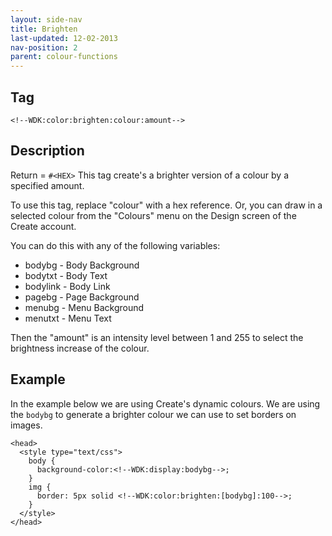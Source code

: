 ```yaml
---
layout: side-nav
title: Brighten
last-updated: 12-02-2013
nav-position: 2
parent: colour-functions
---
```


## Tag

`<!--WDK:color:brighten:colour:amount-->`

## Description

Return = `#<HEX>`
This tag create's a brighter version of a colour by a specified amount.

To use this tag, replace "colour" with a hex reference. Or, you can draw in a selected colour from the "Colours" menu on the Design screen of the Create account.

You can do this with any of the following variables:
- bodybg - Body Background
- bodytxt - Body Text
- bodylink - Body Link
- pagebg - Page Background
- menubg - Menu Background
- menutxt - Menu Text

Then the "amount" is an intensity level between 1 and 255 to select the brightness increase of the colour.

## Example

In the example below we are using Create's dynamic colours. We are using the `bodybg` to generate a brighter colour we can use to set borders on images.

~~~
<head>
  <style type="text/css">
    body {
      background-color:<!--WDK:display:bodybg-->;
    }
    img {
      border: 5px solid <!--WDK:color:brighten:[bodybg]:100-->;
    }
  </style>
</head>
~~~